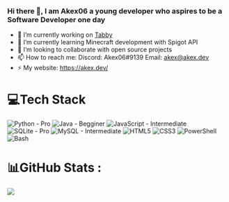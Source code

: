 ### Hi there 👋, I am Akex06 a young developer who aspires to be a Software Developer one day

- 🔭 I’m currently working on [Tabby](https://invite.tabbybot.xyz/)
- 🌱 I’m currently learning Minecraft development with Spigot API
- 👯 I’m looking to collaborate with open source projects
- 📫 How to reach me: Discord: Akex06#9139 Email: akex@akex.dev
- ⚡ My website: https://akex.dev/ 

# 💻Tech Stack
![Python - Pro](https://img.shields.io/badge/"Python-Pro"-3670A0?style=for-the-badge&logo=python&logoColor=ffdd54)
![Java - Begginer](https://img.shields.io/badge/java-%23ED8B00.svg?style=for-the-badge&logo=java&logoColor=white)
![JavaScript - Intermediate](https://img.shields.io/badge/javascript-%23323330.svg?style=for-the-badge&logo=javascript&logoColor=%23F7DF1E)
![SQLite - Pro](https://img.shields.io/badge/sqlite-%2307405e.svg?style=for-the-badge&logo=sqlite&logoColor=white)
![MySQL - Intermediate](https://img.shields.io/badge/mysql-%2300f.svg?style=for-the-badge&logo=mysql&logoColor=white)
![HTML5](https://img.shields.io/badge/html5-%23E34F26.svg?style=for-the-badge&logo=html5&logoColor=white)
![CSS3](https://img.shields.io/badge/css3-%231572B6.svg?style=for-the-badge&logo=css3&logoColor=white)
![PowerShell](https://img.shields.io/badge/PowerShell-%235391FE.svg?style=for-the-badge&logo=powershell&logoColor=white)
![Bash](https://img.shields.io/badge/Bash-%23000000.svg?style=for-the-badge&logo=GNUBash&logoColor=white)
# 📊GitHub Stats :
![](https://github-readme-stats.vercel.app/api?username=akex06&&show_icons=true&title_color=ffffff&icon_color=bb2acf&text_color=daf7dc&bg_color=151515)

